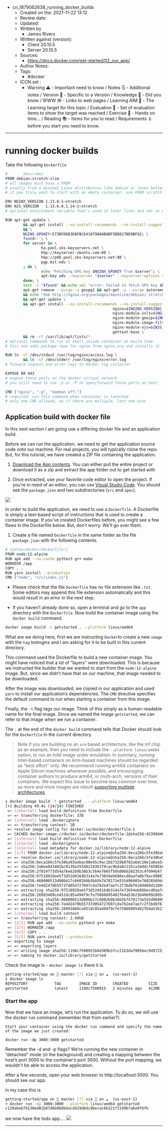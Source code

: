 - cn_1879062638_running_docker_builds
	- Created on the: 2021-11-22 13:12
	- Review date:
	- Updated:
	- Written by 
		- James Rivers
	- Written against (version):
		- Client 20.10.5
		- Server 20.10.5
	- Sources: 
		- https://docs.docker.com/get-started/02_our_app/
	- Author Notes: 
	- Tags: 
		- #docker 
	- ICON set : 
		- Warning ⚠️ - Important need to know / Notes 🗒 - Additional notes / Version 🌱 - Specific to a Version / Knowledge 🧠 - Did you know / WWW 🕸 - Links to web pages / Learning AIM 🎯 - The Learning target for this topic / Evaluation 🧪 - Set of evaluation items to show the target was reached / Exercise 🤸 - Hands on time... /  Reading 📚  - Items for you to read / Requirements ⚓ before you start you need to know.
---
# running docker builds 
Take the following `Dockerfile` 
```bash
#       describes
FROM debian:stretch-slim
# all images must have a FROM
# usually from a minimal Linux distribution like debian or (even better) alpine
# if you truly want to start with an empty container, use FROM scratch

ENV NGINX_VERSION 1.13.6-1~stretch
ENV NJS_VERSION   1.13.6.0.1.14-1~stretch
# optional environment variable that's used in later lines and set as envvar when container is running

RUN apt-get update \
        && apt-get install --no-install-recommends --no-install-suggests -y gnupg1 \
        && \
        NGINX_GPGKEY=573BFD6B3D8FBC641079A6ABABF5BD827BD9BF62; \
        found=''; \
        for server in \
                ha.pool.sks-keyservers.net \
                hkp://keyserver.ubuntu.com:80 \
                hkp://p80.pool.sks-keyservers.net:80 \
                pgp.mit.edu \
        ; do \
                echo "Fetching GPG key $NGINX_GPGKEY from $server"; \
                apt-key adv --keyserver "$server" --keyserver-options timeout=10 --recv-keys "$NGINX_GPGKEY" && found=yes && break; \
        done; \
        test -z "$found" && echo >&2 "error: failed to fetch GPG key $NGINX_GPGKEY" && exit 1; \
        apt-get remove --purge -y gnupg1 && apt-get -y --purge autoremove && rm -rf /var/lib/apt/lists/* \
        && echo "deb http://nginx.org/packages/mainline/debian/ stretch nginx" >> /etc/apt/sources.list \
        && apt-get update \
        && apt-get install --no-install-recommends --no-install-suggests -y \
                                                nginx=${NGINX_VERSION} \
                                                nginx-module-xslt=${NGINX_VERSION} \
                                                nginx-module-geoip=${NGINX_VERSION} \
                                                nginx-module-image-filter=${NGINX_VERSION} \
                                                nginx-module-njs=${NJS_VERSION} \
                                                gettext-base \
        && rm -rf /var/lib/apt/lists/*
# optional commands to run at shell inside container at build time
# this one adds package repo for nginx from nginx.org and installs it

RUN ln -sf /dev/stdout /var/log/nginx/access.log \
        && ln -sf /dev/stderr /var/log/nginx/error.log
# forward request and error logs to docker log collector

EXPOSE 80 443
# expose these ports on the docker virtual network
# you still need to use -p or -P to open/forward these ports on host

CMD ["nginx", "-g", "daemon off;"]
# required: run this command when container is launched
# only one CMD allowed, so if there are multiple, last one wins
```
## Application build with docker file

In this next section I am going use a differing docker file and an application build. 

Before we can run the application, we need to get the application source code onto our machine. For real projects, you will typically clone the repo. But, for this tutorial, we have created a ZIP file containing the application.

1.  [Download the App contents](https://github.com/docker/getting-started/tree/master/app). You can either pull the entire project or download it as a zip and extract the app folder out to get started with
    
2.  Once extracted, use your favorite code editor to open the project. If you’re in need of an editor, you can use [Visual Studio Code](https://code.visualstudio.com/). You should see the `package.json` and two subdirectories (`src` and `spec`).

![](../../attachments/Pasted%20image%2020211122134816.png)

In order to build the application, we need to use a `Dockerfile`. A Dockerfile is simply a text-based script of instructions that is used to create a container image. If you’ve created Dockerfiles before, you might see a few flaws in the Dockerfile below. But, don’t worry. We’ll go over them.

1.  Create a file named `Dockerfile` in the same folder as the file `package.json` with the following contents.


```bash
# syntax=docker/dockerfile:1
FROM node:12-alpine
RUN apk add --no-cache python3 g++ make
WORKDIR /app
COPY . .
RUN yarn install --production
CMD ["node", "src/index.js"]
```

-   Please check that the file `Dockerfile` has no file extension like `.txt`. Some editors may append this file extension automatically and this would result in an error in the next step.
    
-   If you haven’t already done so, open a terminal and go to the `app` directory with the `Dockerfile`. Now build the container image using the `docker build` command.


```bash
docker image build -t getstarted . --platform linux/amd64
```

What are we doing here, first we are instructing `Docker`to create a new `image` with the `tag` testnginx and I am asking for it to be built in this current directory. 

This command used the Dockerfile to build a new container image. You might have noticed that a lot of “layers” were downloaded. This is because we instructed the builder that we wanted to start from the `node:12-alpine` image. But, since we didn’t have that on our machine, that image needed to be downloaded.

After the image was downloaded, we copied in our application and used `yarn` to install our application’s dependencies. The `CMD` directive specifies the default command to run when starting a container from this image.

Finally, the `-t` flag tags our image. Think of this simply as a human-readable name for the final image. Since we named the image `getstarted`, we can refer to that image when we run a container.

The `.` at the end of the `docker build` command tells that Docker should look for the `Dockerfile` in the current directory.

> Note if you are building on an `arm` based architecture, like the m1 chip as an example, then you need to include the `--platform linux/amd64` option, to run an Intel image under emulation.
> In summary, running Intel-based containers on Arm-based machines should be regarded as “best effort” only. We recommend running arm64 containers on Apple Silicon machines whenever possible, and encouraging container authors to produce arm64, or multi-arch, versions of their containers. We expect this issue to become less common over time, as more and more images are rebuilt [supporting multiple architectures](https://www.docker.com/blog/multi-arch-build-and-images-the-simple-way/).

```bash
❯ docker image build -t getstarted . --platform linux/amd64
[+] Building 49.4s (14/14) FINISHED                                                                               
 => [internal] load build definition from Dockerfile                                                         0.0s
 => => transferring dockerfile: 37B                                                                          0.0s
 => [internal] load .dockerignore                                                                            0.0s
 => => transferring context: 2B                                                                              0.0s
 => resolve image config for docker.io/docker/dockerfile:1                                                   0.6s
 => CACHED docker-image://docker.io/docker/dockerfile:1@sha256:42399d4635eddd7a9b8a24be879d2f9a930d0ed040a6  0.0s
 => [internal] load build definition from Dockerfile                                                         0.0s
 => [internal] load .dockerignore                                                                            0.0s
 => [internal] load metadata for docker.io/library/node:12-alpine                                            0.9s
 => [1/5] FROM docker.io/library/node:12-alpine@sha256:0eca266c5fe38ba93aebac00e45c9ac1bb7328b0702a6dc10e1a  5.0s
 => => resolve docker.io/library/node:12-alpine@sha256:0eca266c5fe38ba93aebac00e45c9ac1bb7328b0702a6dc10e1a  0.0s
 => => sha256:0eca266c5fe38ba93aebac00e45c9ac1bb7328b0702a6dc10e1a6ea543d49301 1.43kB / 1.43kB               0.0s
 => => sha256:3a8ee0d3482bc9139a3554821936379cac9b4a01135ca34ddcf6505b6631ce12 1.16kB / 1.16kB               0.0s
 => => sha256:2f014773d54a76e62b0b38b3c564e7665f56b806b202353c4f094b47f4d8737b 6.53kB / 6.53kB               0.0s
 => => sha256:97518928ae5f3d52d4164b314a7e73654eb686ecd8aafa0b79acd980773a740d 2.82MB / 2.82MB               0.6s
 => => sha256:468000513d90bb27c6602b0b3bb5b7478173e555d9b905e768265694ad5c0192 24.77MB / 24.77MB             4.0s
 => => sha256:7e4d2470b55737d054727607cda782e47ae7c2f3bdbf619d888d110943bb9278 2.37MB / 2.37MB               1.2s
 => => extracting sha256:97518928ae5f3d52d4164b314a7e73654eb686ecd8aafa0b79acd980773a740d                    0.1s
 => => sha256:26993460ce451dc85a494f9cfe75066895482fb4a53b23b40b99289548e96cb4 449B / 449B                   0.7s
 => => extracting sha256:468000513d90bb27c6602b0b3bb5b7478173e555d9b905e768265694ad5c0192                    0.8s
 => => extracting sha256:7e4d2470b55737d054727607cda782e47ae7c2f3bdbf619d888d110943bb9278                    0.1s
 => => extracting sha256:26993460ce451dc85a494f9cfe75066895482fb4a53b23b40b99289548e96cb4                    0.0s
 => [internal] load build context                                                                            0.0s
 => => transferring context: 2.49kB                                                                          0.0s
 => [2/5] RUN apk add --no-cache python3 g++ make                                                           11.6s
 => [3/5] WORKDIR /app                                                                                       0.0s
 => [4/5] COPY . .                                                                                           0.0s
 => [5/5] RUN yarn install --production                                                                     30.0s
 => exporting to image                                                                                       1.0s
 => => exporting layers                                                                                      1.0s
 => => writing image sha256:1198c7590915b0d309b37cc21b3da79056ec94972511bb5b19c5db544e71b312                 0.0s
 => => naming to docker.io/library/getstarted                                                                0.0s
 ```
 
 Check the image ls - `docker image ls` there it is. 
 ```bash
 getting-started/app on  master [?] via  on ☁️  (us-east-1) 
❯ docker image ls
REPOSITORY            TAG        IMAGE ID       CREATED         SIZE
getstarted            latest     1198c7590915   2 minutes ago   411MB
```

### Start the app
Now that we have an image, let’s run the application. To do so, we will use the docker run command (remember that from earlier?).

    Start your container using the docker run command and specify the name of the image we just created:

 `docker run -dp 3000:3000 getstarted`

Remember the -d and -p flags? We’re running the new container in “detached” mode (in the background) and creating a mapping between the host’s port 3000 to the container’s port 3000. Without the port mapping, we wouldn’t be able to access the application.

After a few seconds, open your web browser to http://localhost:3000. You should see our app.

in my case this is 
```bash
getting-started/app on  master [?] via  on ☁️  (us-east-1) 
➜ docker run -dp 3000:3000 --platform linux/amd64 getstarted 
c120abeb79130ed81b97d6b98db4acd429d04c9becac6b321f2199b7a6e9f6fb
````

we now have the todo app.... 
![](../../attachments/Pasted%20image%2020211122141458.png)

---

